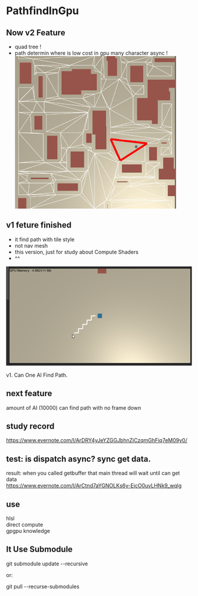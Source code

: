 # PathfindInGpu

## Now v2 Feature  
- quad tree ! 
- path determin where is low cost in gpu many character async !   
![](pathfindInGPU_QuadTree.gif)


## v1 feture finished  
- it find path with tile style 
- not nav mesh
- this version, just for study about Compute Shaders
- ^^

![](pathfindInGPU.gif)

v1. Can One AI Find Path.

## next feature
amount of AI (10000) can find path with no frame down

## study record   
https://www.evernote.com/l/ArDRY4yJeYZGGJbhnZjCzqmGhFiq7eM09y0/  

## test: is dispatch async? sync get data. 
result: when you called getbuffer that main thread will wait until can get data  
https://www.evernote.com/l/ArCtnd7aYGNOLKs6y-EjcO0uvLHNk9_wqlg  



## use
hlsl  
direct compute  
gpgpu knowledge  


## It Use Submodule  

git submodule update --recursive

or:

git pull --recurse-submodules
